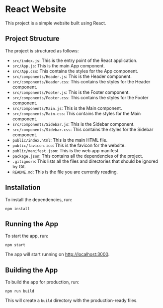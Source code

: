 # React Website

This project is a simple website built using React.

## Project Structure

The project is structured as follows:

- `src/index.js`: This is the entry point of the React application.
- `src/App.js`: This is the main App component.
- `src/App.css`: This contains the styles for the App component.
- `src/components/Header.js`: This is the Header component.
- `src/components/Header.css`: This contains the styles for the Header component.
- `src/components/Footer.js`: This is the Footer component.
- `src/components/Footer.css`: This contains the styles for the Footer component.
- `src/components/Main.js`: This is the Main component.
- `src/components/Main.css`: This contains the styles for the Main component.
- `src/components/Sidebar.js`: This is the Sidebar component.
- `src/components/Sidebar.css`: This contains the styles for the Sidebar component.
- `public/index.html`: This is the main HTML file.
- `public/favicon.ico`: This is the favicon for the website.
- `public/manifest.json`: This is the web app manifest.
- `package.json`: This contains all the dependencies of the project.
- `.gitignore`: This lists all the files and directories that should be ignored by Git.
- `README.md`: This is the file you are currently reading.

## Installation

To install the dependencies, run:

```
npm install
```

## Running the App

To start the app, run:

```
npm start
```

The app will start running on [http://localhost:3000](http://localhost:3000).

## Building the App

To build the app for production, run:

```
npm run build
```

This will create a `build` directory with the production-ready files.